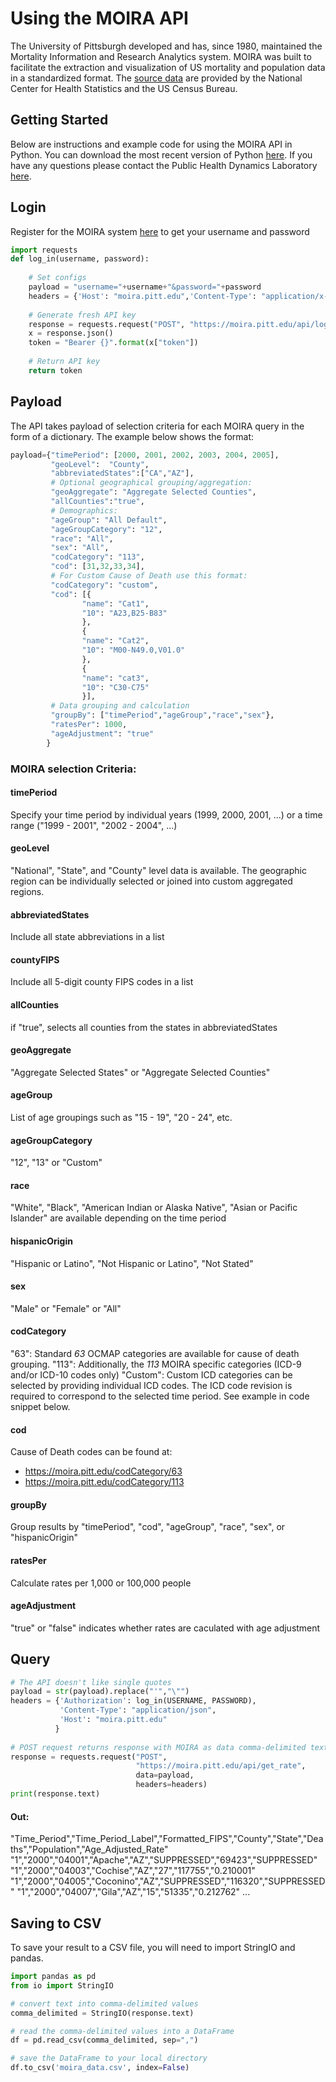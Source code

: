 # Using the MOIRA API 
The University of Pittsburgh developed and has, since 1980, maintained the Mortality Information and Research Analytics system. MOIRA was built to facilitate the extraction and visualization of US mortality and population data in a standardized format. The [source data](https://moira.pitt.edu/sources) are provided by the National Center for Health Statistics and the US Census Bureau.

## Getting Started
Below are instructions and example code for using the MOIRA API in Python. You can download the most recent version of Python [here](https://www.python.org/downloads/). If you have any questions please contact the Public Health Dynamics Laboratory [here](https://moira.pitt.edu/contact).

## Login
Register for the MOIRA system [here](https://moira.pitt.edu/users/create) to get your username and password
```python
import requests
def log_in(username, password):
    
    # Set configs
    payload = "username="+username+"&password="+password
    headers = {'Host': "moira.pitt.edu",'Content-Type': "application/x-www-form-urlencoded"}
    
    # Generate fresh API key
    response = requests.request("POST", "https://moira.pitt.edu/api/login", data=payload, headers=headers)
    x = response.json()
    token = "Bearer {}".format(x["token"]) 
    
    # Return API key
    return token 
```

## Payload
The API takes payload of selection criteria for each MOIRA query in the form of a dictionary. The example below shows the format:
```python
payload={"timePeriod": [2000, 2001, 2002, 2003, 2004, 2005],
         "geoLevel":  "County",
         "abbreviatedStates":["CA","AZ"],
         # Optional geographical grouping/aggregation:
         "geoAggregate": "Aggregate Selected Counties",
         "allCounties":"true",
         # Demographics:
         "ageGroup": "All Default",
         "ageGroupCategory": "12",
         "race": "All",         
         "sex": "All",         
         "codCategory": "113",
         "cod": [31,32,33,34],
         # For Custom Cause of Death use this format:
         "codCategory": "custom",
         "cod": [{
                "name": "Cat1",
                "10": "A23,B25-B83"
                }, 
                {
                "name": "Cat2",
                "10": "M00-N49.0,V01.0"
                }, 
                {
                "name": "cat3",
                "10": "C30-C75"
                }],
         # Data grouping and calculation
         "groupBy": ["timePeriod","ageGroup","race","sex"},
         "ratesPer": 1000,
         "ageAdjustment": "true"
        }
```
### MOIRA selection Criteria:
#### timePeriod
Specify your time period by individual years (1999, 2000, 2001, ...) or a time range ("1999 - 2001", "2002 - 2004", ...)
#### geoLevel
"National", "State", and "County" level data is available. The geographic region can be individually selected or joined into custom aggregated regions.
#### abbreviatedStates
Include all state abbreviations in a list
#### countyFIPS
Include all 5-digit county FIPS codes in a list
#### allCounties
if "true", selects all counties from the states in abbreviatedStates
#### geoAggregate
"Aggregate Selected States" or "Aggregate Selected Counties"
#### ageGroup
List of age groupings such as "15 - 19", "20 - 24", etc.
#### ageGroupCategory
"12", "13" or "Custom"
#### race
"White", "Black", "American Indian or Alaska Native", "Asian or Pacific Islander" are available depending on the time period
#### hispanicOrigin
"Hispanic or Latino", "Not Hispanic or Latino", "Not Stated"
#### sex
"Male" or "Female" or "All"
#### codCategory
"63": Standard *63* OCMAP categories are available for cause of death grouping. 
"113": Additionally, the *113* MOIRA specific categories (ICD-9 and/or ICD-10 codes only)
"Custom": Custom ICD categories can be selected by providing individual ICD codes. The ICD code revision is required to correspond to the selected time period. See example in code snippet below.
#### cod
Cause of Death codes can be found at:
* https://moira.pitt.edu/codCategory/63
* https://moira.pitt.edu/codCategory/113
#### groupBy
Group results by "timePeriod", "cod", "ageGroup", "race", "sex", or "hispanicOrigin"
#### ratesPer
Calculate rates per 1,000 or 100,000 people
#### ageAdjustment
"true" or "false" indicates whether rates are caculated with age adjustment



## Query

```python
# The API doesn't like single quotes
payload = str(payload).replace("'","\"")
headers = {'Authorization': log_in(USERNAME, PASSWORD),
           'Content-Type': "application/json",
           'Host': "moira.pitt.edu"
          }
          
# POST request returns response with MOIRA as data comma-delimited text
response = requests.request("POST", 
                            "https://moira.pitt.edu/api/get_rate", 
                            data=payload, 
                            headers=headers)
print(response.text)
```
#### Out:
"Time_Period","Time_Period_Label","Formatted_FIPS","County","State","Deaths","Population","Age_Adjusted_Rate"
"1","2000","04001","Apache","AZ","SUPPRESSED","69423","SUPPRESSED"
"1","2000","04003","Cochise","AZ","27","117755","0.210001"
"1","2000","04005","Coconino","AZ","SUPPRESSED","116320","SUPPRESSED"
"1","2000","04007","Gila","AZ","15","51335","0.212762"
...

## Saving to CSV
To save your result to a CSV file, you will need to import StringIO and pandas.
```python
import pandas as pd
from io import StringIO

# convert text into comma-delimited values
comma_delimited = StringIO(response.text)

# read the comma-delimited values into a DataFrame
df = pd.read_csv(comma_delimited, sep=",")

# save the DataFrame to your local directory
df.to_csv('moira_data.csv', index=False)

```


